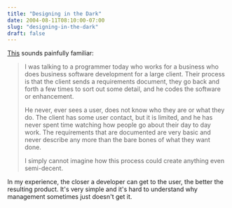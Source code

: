 ```yaml
---
title: "Designing in the Dark"
date: 2004-08-11T08:10:00-07:00
slug: "designing-in-the-dark"
draft: false
---
```

[This](http://maadmob.net/donna/blog/2004/how-do-they-do-it) sounds painfully familiar:  

> I was talking to a programmer today who works for a business who does business software development for a large client. Their process is that the client sends a requirements document, they go back and forth a few times to sort out some detail, and he codes the software or enhancement.
>
> He never, ever sees a user, does not know who they are or what they do. The client has some user contact, but it is limited, and he has never spent time watching how people go about their day to day work. The requirements that are documented are very basic and never describe any more than the bare bones of what they want done.
>
> I simply cannot imagine how this process could create anything even semi-decent.

In my experience, the closer a developer can get to the user, the better the resulting product. It's very simple and it's hard to understand why management sometimes just doesn't get it.

